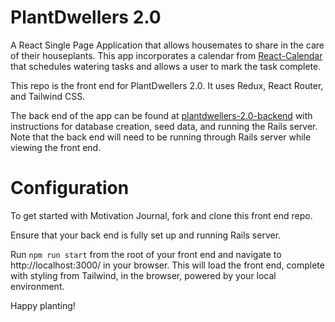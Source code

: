 # PlantDwellers 2.0

A React Single Page Application that allows housemates to share in the care of their houseplants. This app incorporates a calendar from [React-Calendar](https://www.npmjs.com/package/react-calendar) that schedules watering tasks and allows a user to mark the task complete.

This repo is the front end for PlantDwellers 2.0. It uses Redux, React Router, and Tailwind CSS.

The back end of the app can be found at [plantdwellers-2.0-backend](https://github.com/deliaconstantino/plantdwellers-2.0-backend) with instructions for database creation, seed data, and running the Rails server. Note that the back end will need to be running through Rails server while viewing the front end.

# Configuration

To get started with Motivation Journal, fork and clone this front end repo.

Ensure that your back end is fully set up and running Rails server.

Run `npm run start` from the root of your front end and navigate to http://localhost:3000/ in your browser. This will load the front end, complete with styling from Tailwind, in the browser, powered by your local environment.

Happy planting!


